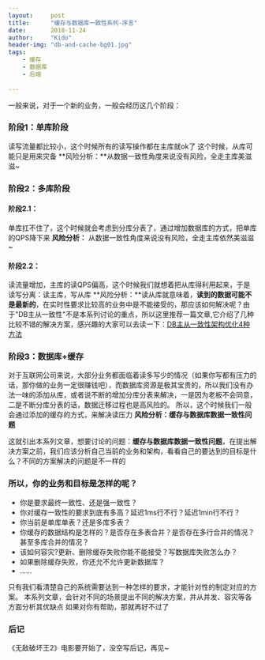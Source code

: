 ```yaml
---
layout:     post
title:      "缓存与数据库一致性系列-序言"
date:       2018-11-24
author:     "Kido"
header-img: "db-and-cache-bg01.jpg"
tags:
    - 缓存
    - 数据库
    - 后端
    
---
```


一般来说，对于一个新的业务，一般会经历这几个阶段：

### 阶段1：单库阶段
读写流量都比较小，这个时候所有的读写操作都在主库就ok了
这个时候，从库可能只是用来灾备
**风险分析：**从数据一致性角度来说没有风险，全走主库美滋滋~

### 阶段2：多库阶段
#### 阶段2.1：
单库扛不住了，这个时候就会考虑到分库分表了，通过增加数据库的方式，把单库的QPS降下来
**风险分析：** 从数据一致性角度来说没有风险，全走主库依然美滋滋~
#### 阶段2.2：
读流量增加，主库的读QPS偏高，这个时候我们就想着把从库得利用起来，于是读写分离：读主库，写从库
**风险分析：**读从库就意味着，**读到的数据可能不是最新的**，在实时性要求比较高的业务中是不能接受的，那应该如何解决呢？由于"DB主从一致性"不是本系列讨论的重点，所以这里推荐一篇文章,它介绍了几种比较不错的解决方案，感兴趣的大家可以去读一下：[DB主从一致性架构优化4种方法](https://mp.weixin.qq.com/s?__biz=MjM5ODYxMDA5OQ==&mid=2651959442&idx=1&sn=feb8ff75385d8031386e120ef3535329&scene=21#wechat_redirect)

### 阶段3：数据库+缓存
对于互联网公司来说，大部分业务都面临着读多写少的情况（如果你写都有压力的话，那你做的业务一定很赚钱吧），而数据库资源是极其宝贵的，所以我们没有办法一味的添加从库，或者说不断的增加分库分表来解决，一是因为老板不会同意，二是不断分库分表的话，数据迁移过程也是高风险的。
所以，这个时候我们一般会通过添加的缓存的方式，来解决读压力
**风险分析：缓存与数据库数据一致性问题**

这就引出本系列文章，想要讨论的问题：**缓存与数据库数据一致性问题**，在提出解决方案之前，我们应该分析自己当前的业务和架构，看看自己的要达到的目标是什么？不同的方案解决的问题是不一样的

### 所以，你的业务和目标是怎样的呢？
 - 你是要求最终一致性、还是强一致性？
 - 你对缓存一致性的要求到底有多高？延迟1ms行不行？延迟1min行不行？
 - 你当前是单库单表？还是多库多表？
 - 你缓存的数据结构是怎样的？是否存在多表合并？是否存在多行合并的情况？甚至多库合并的情况？
 - 该如何容灾?更新、删除缓存失败你能不能接受？写数据库失败怎么办？
 - 如果删除缓存失败，你还允不允许更新数据库？
 - ......
 
只有我们看清楚自己的系统需要达到一种怎样的要求，才能针对性的制定对应的方案。
本系列文章，会针对不同的场景提出不同的解决方案，并从并发、容灾等各方面分析其优缺点
如果对你有帮助，那就再好不过了

### 后记
《无敌破坏王2》电影要开始了，没空写后记，再见~
